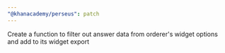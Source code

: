```yaml
---
"@khanacademy/perseus": patch
---
```


Create a function to filter out answer data from orderer's widget options and add to its widget export
